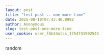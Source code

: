 ```yaml
---
layout: post
title: "test post .. one more time"
date: 2025-08-10T07:43:40.899Z
author: Anonymous
slug: test-post-one-more-time
user_cookie: user_f6b44utss_1754741902543
---
```


random

